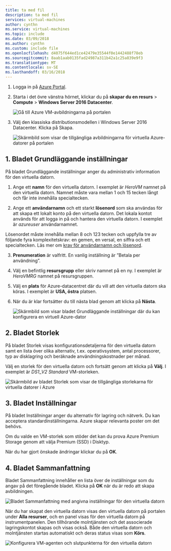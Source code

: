 ```yaml
---
title: ta med fil
description: ta med fil
services: virtual-machines
author: cynthn
ms.service: virtual-machines
ms.topic: include
ms.date: 03/09/2018
ms.author: cynthn
ms.custom: include file
ms.openlocfilehash: d4075f644ed1ce42479e35544f0e1442488f78eb
ms.sourcegitcommit: 8aab1aab0135fad24987a311b42a1c25a839e9f3
ms.translationtype: MT
ms.contentlocale: sv-SE
ms.lasthandoff: 03/16/2018
---
```

1. Logga in på [Azure Portal](https://portal.azure.com).

2. Starta i det övre vänstra hörnet, klickar du på **skapar du en resurs** > **Compute** > **Windows Server 2016 Datacenter**.

    ![Gå till Azure VM-avbildningarna på portalen](./media/virtual-machines-common-portal-create-fqdn/marketplace-new.png)

3. Välj den klassiska distributionsmodellen i Windows Server 2016 Datacenter. Klicka på Skapa.

    ![Skärmbild som visar de tillgängliga avbildningarna för virtuella Azure-datorer på portalen](./media/virtual-machines-common-portal-create-fqdn/deployment-classic-model.png)

## <a name="1-basics-blade"></a>1. Bladet Grundläggande inställningar

På bladet Grundläggande inställningar anger du administrativ information för den virtuella datorn.

1. Ange ett **namn** för den virtuella datorn. I exemplet är _HeroVM_ namnet på den virtuella datorn. Namnet måste vara mellan 1 och 15 tecken långt och får inte innehålla specialtecken.

2. Ange ett **användarnamn** och ett starkt **lösenord** som ska användas för att skapa ett lokalt konto på den virtuella datorn. Det lokala kontot används för att logga in på och hantera den virtuella datorn. I exemplet är _azureuser_ användarnamnet.

 Lösenordet måste innehålla mellan 8 och 123 tecken och uppfylla tre av följande fyra komplexitetskrav: en gemen, en versal, en siffra och ett specialtecken. Läs mer om [krav för användarnamn och lösenord](../articles/virtual-machines/windows/faq.md).

3. **Prenumeration** är valfritt. En vanlig inställning är ”Betala per användning”.

4. Välj en befintlig **resursgrupp** eller skriv namnet på en ny. I exemplet är _HeroVMRG_ namnet på resursgruppen.

5. Välj en **plats** för Azure-datacentret där du vill att den virtuella datorn ska köras. I exemplet är **USA, östra** platsen.

6. När du är klar fortsätter du till nästa blad genom att klicka på **Nästa**.

    ![Skärmbild som visar bladet Grundläggande inställningar där du kan konfigurera en virtuell Azure-dator](./media/virtual-machines-common-portal-create-fqdn/basics-blade-classic.png)

## <a name="2-size-blade"></a>2. Bladet Storlek

På bladet Storlek visas konfigurationsdetaljerna för den virtuella datorn samt en lista över olika alternativ, t.ex. operativsystem, antal processorer, typ av disklagring och beräknade användningskostnader per månad.  

Välj en storlek för den virtuella datorn och fortsätt genom att klicka på **Välj**. I exemplet är _DS1_\__V2 Standard_ VM-storleken.

  ![Skärmbild av bladet Storlek som visar de tillgängliga storlekarna för virtuella datorer i Azure](./media/virtual-machines-common-portal-create-fqdn/vm-size-classic.png)


## <a name="3-settings-blade"></a>3. Bladet Inställningar

På bladet Inställningar anger du alternativ för lagring och nätverk. Du kan acceptera standardinställningarna. Azure skapar relevanta poster om det behövs.

Om du valde en VM-storlek som stöder det kan du prova Azure Premium Storage genom att välja Premium (SSD) i Disktyp.

När du har gjort önskade ändringar klickar du på **OK**.

## <a name="4-summary-blade"></a>4. Bladet Sammanfattning

Bladet Sammanfattning innehåller en lista över de inställningar som du angav på det föregående bladet. Klicka på **OK** när du är redo att skapa avbildningen.

 ![Bladet Sammanfattning med angivna inställningar för den virtuella datorn](./media/virtual-machines-common-portal-create-fqdn/summary-blade-classic.png)

När du har skapat den virtuella datorn visas den virtuella datorn på portalen under **Alla resurser**, och en panel visas för den virtuella datorn på instrumentpanelen. Den tillhörande molntjänsten och det associerade lagringskontot skapas och visas också. Både den virtuella datorn och molntjänsten startas automatiskt och deras status visas som **Körs**.

 ![Konfigurera VM-agenten och slutpunkterna för den virtuella datorn](./media/virtual-machines-common-portal-create-fqdn/portal-with-new-vm.png)
